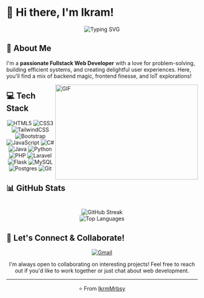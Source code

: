 # 👋 Hi there, I'm Ikram!

<div align="center">
  <img src="https://readme-typing-svg.herokuapp.com?font=Fira+Code&size=32&duration=3000&pause=1000&color=0366D6&center=true&vCenter=true&width=600&lines=Web+Developer;Front+End+Developer;Back+End+Developer" alt="Typing SVG" />
</div>

## 💫 About Me

I'm a **passionate Fullstack Web Developer** with a love for problem-solving, building efficient systems, and creating delightful user experiences. Here, you'll find a mix of backend magic, frontend finesse, and IoT explorations!

<img align="right" height="250" width="375" alt="GIF" src="https://raw.githubusercontent.com/abhisheknaiidu/abhisheknaiidu/master/code.gif" />

## 💻 Tech Stack

<div align="center">

![HTML5](https://img.shields.io/badge/html5-%23E34F26.svg?style=for-the-badge&logo=html5&logoColor=white)
![CSS3](https://img.shields.io/badge/css3-%231572B6.svg?style=for-the-badge&logo=css3&logoColor=white)
![TailwindCSS](https://img.shields.io/badge/tailwindcss-%2338B2AC.svg?style=for-the-badge&logo=tailwind-css&logoColor=white)
![Bootstrap](https://img.shields.io/badge/bootstrap-%238511FA.svg?style=for-the-badge&logo=bootstrap&logoColor=white)
![JavaScript](https://img.shields.io/badge/javascript-%23323330.svg?style=for-the-badge&logo=javascript&logoColor=%23F7DF1E)
![C#](https://img.shields.io/badge/c%23-%23239120.svg?style=for-the-badge&logo=csharp&logoColor=white)
![Java](https://img.shields.io/badge/java-%23ED8B00.svg?style=for-the-badge&logo=openjdk&logoColor=white)
![Python](https://img.shields.io/badge/python-3670A0?style=for-the-badge&logo=python&logoColor=ffdd54)
![PHP](https://img.shields.io/badge/php-%23777BB4.svg?style=for-the-badge&logo=php&logoColor=white)
![Laravel](https://img.shields.io/badge/laravel-%23FF2D20.svg?style=for-the-badge&logo=laravel&logoColor=white)
![Flask](https://img.shields.io/badge/flask-%23000.svg?style=for-the-badge&logo=flask&logoColor=white)
![MySQL](https://img.shields.io/badge/mysql-%2300f.svg?style=for-the-badge&logo=mysql&logoColor=white)
![Postgres](https://img.shields.io/badge/postgres-%23316192.svg?style=for-the-badge&logo=postgresql&logoColor=white)
![Git](https://img.shields.io/badge/git-%23F05033.svg?style=for-the-badge&logo=git&logoColor=white)

</div>

## 📊 GitHub Stats

<div align="center">
 <!-- <img src="https://github-readme-stats.vercel.app/api?username=IkrmMrbsy&theme=tokyonight&hide_border=true&include_all_commits=true&count_private=true" alt="Ikram's GitHub stats" />-->
  <br/>
  <img src="https://github-readme-streak-stats.herokuapp.com/?user=IkrmMrbsy&theme=tokyonight&hide_border=true" alt="GitHub Streak" />
  <br/>
  <img src="https://github-readme-stats.vercel.app/api/top-langs/?username=IkrmMrbsy&theme=tokyonight&hide_border=true&include_all_commits=true&count_private=true&layout=compact" alt="Top Languages" />
</div>

<!--## 🏆 GitHub Trophies

<div align="center">
  <img src="https://github-profile-trophy.vercel.app/?username=IkrmMrbsy&theme=tokyonight&no-frame=true&no-bg=false&margin-w=4" alt="GitHub Trophies" />
</div>-->

<!--## ✨ Featured Projects

<div align="center">
  <a href="https://github.com/IkrmMrbsy/project-1">
    <img src="https://github-readme-stats.vercel.app/api/pin/?username=IkrmMrbsy&repo=project-1&theme=tokyonight&hide_border=true" />
  </a>
  <a href="https://github.com/IkrmMrbsy/project-2">
    <img src="https://github-readme-stats.vercel.app/api/pin/?username=IkrmMrbsy&repo=project-2&theme=tokyonight&hide_border=true" />
  </a>
</div>-->

## 🤝 Let's Connect & Collaborate!

<div align="center">
  
<!--[![LinkedIn](https://img.shields.io/badge/linkedin-%230077B5.svg?style=for-the-badge&logo=linkedin&logoColor=white)](https://www.linkedin.com/in/ikram-marbasy-9391b129a/)-->
<!--[![Website](https://img.shields.io/badge/website-000000?style=for-the-badge&logo=About.me&logoColor=white)](https://yourwebsite.com)-->
[![Gmail](https://img.shields.io/badge/Gmail-D14836?style=for-the-badge&logo=gmail&logoColor=white)](mailto:ikrammarbasy17@gmail.com)

</div>

<div align="center">
  <p>I'm always open to collaborating on interesting projects! Feel free to reach out if you'd like to work together or just chat about web development.</p>
  
  <!--<img src="https://komarev.com/ghpvc/?username=IkrmMrbsy&label=Profile%20views&color=0e75b6&style=flat" alt="Profile views" />-->
</div>

---

<div align="center">
  
⭐️ From [IkrmMrbsy](https://github.com/IkrmMrbsy)

</div>
